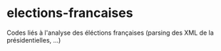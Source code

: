 # elections-francaises
Codes liés à l'analyse des éléctions françaises (parsing des XML de la présidentielles, ...)
